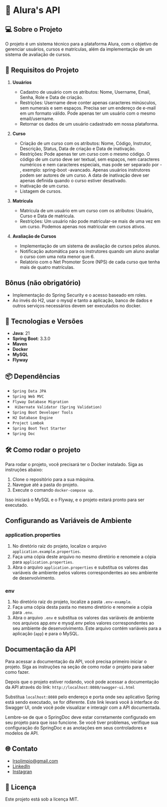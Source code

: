 # 🚀 Alura's API

## 💻 Sobre o Projeto

O projeto é um sistema técnico para a plataforma Alura, com o objetivo de gerenciar usuários, cursos e matrículas, além da implementação de um sistema de avaliação de cursos.

## 📄 Requisitos do Projeto

1. **Usuários**
    - Cadastro de usuário com os atributos: Nome, Username, Email, Senha, Role e Data de criação.
    - Restrições: Username deve conter apenas caracteres minúsculos, sem numerais e sem espaços. Precisa ser um endereço de e-mail em um formato válido. Pode apenas ter um usuário com o mesmo email/username.
    - Retornar os dados de um usuário cadastrado em nossa plataforma.

2. **Curso**
    - Criação de um curso com os atributos: Nome, Código, Instrutor, Descrição, Status, Data de criação e Data de inativação.
    - Restrições: Pode apenas ter um curso com o mesmo código. O código de um curso deve ser textual, sem espaços, nem caracteres numéricos e nem caracteres especiais, mas pode ser separado por - , exemplo: spring-boot -avancado. Apenas usuários instrutores podem ser autores de um curso. A data de inativação deve ser apenas definida quando o curso estiver desativado.
    - Inativação de um curso.
    - Listagem de cursos.

3. **Matrícula**
    - Matrícula de um usuário em um curso com os atributos: Usuário, Curso e Data de matricula.
    - Restrições: Um usuário não pode matricular-se mais de uma vez em um curso. Podemos apenas nos matricular em cursos ativos.

4. **Avaliação de Cursos**
    - Implementação de um sistema de avaliação de cursos pelos alunos.
    - Notificação automática para os instrutores quando um aluno avaliar o curso com uma nota menor que 6.
    - Relatório com o Net Promoter Score (NPS) de cada curso que tenha mais de quatro matrículas.

## Bônus (não obrigatório)
- Implementação do Spring Security e o acesso baseado em roles.
- Ao invés do H2, usar o mysql e tanto a aplicação, banco de dados e outros serviços necessários devem ser executados no docker.

## 🔧 Tecnologias e Versões

- **Java**: 21
- **Spring Boot**: 3.3.0
- **Maven**
- **Docker**
- **MySQL**
- **Flyway**

## 📦 Dependências

- `Spring Data JPA`
- `Spring Web MVC`
- `Flyway Database Migration`
- ` Hibernate Validator (Spring Validation)`
- `Spring Boot Developer Tools`
- `H2 Database Engine`
- `Project Lombok`
- `Spring Boot Test Starter`
- `Spring Doc`

## 🛠 Como rodar o projeto

Para rodar o projeto, você precisará ter o Docker instalado. Siga as instruções abaixo:

1. Clone o repositório para a sua máquina.
2. Navegue até a pasta do projeto.
3. Execute o comando `docker-compose up`.

Isso iniciará o MySQL e o Flyway, e o projeto estará pronto para ser executado.

## Configurando as Variáveis de Ambiente

### application.properties

1. No diretório raiz do projeto, localize o arquivo `application.example.properties`.
2. Faça uma cópia deste arquivo no mesmo diretório e renomeie a cópia para `application.properties`.
3. Abra o arquivo `application.properties` e substitua os valores das variáveis de ambiente pelos valores correspondentes ao seu ambiente de desenvolvimento.

### env

1. No diretório raiz do projeto, localize a pasta `.env-example`.
2. Faça uma cópia desta pasta no mesmo diretório e renomeie a cópia para `.env`.
3. Abra o arquivo `.env` e substitua os valores das variáveis de ambiente nos arquivos app.env e mysql.env pelos valores correspondentes ao seu ambiente de desenvolvimento. Este arquivo contém variáveis para a aplicação (`app`) e para o MySQL.

## Documentação da API

Para acessar a documentação da API, você precisa primeiro iniciar o projeto. Siga as instruções na seção de como rodar o projeto para saber como fazer.

Depois que o projeto estiver rodando, você pode acessar a documentação da API através do link: `http://localhost:8080/swagger-ui.html`

Substitua `localhost:8080` pelo endereço e porta onde seu aplicativo Spring está sendo executado, se for diferente. Este link levará você à interface do Swagger UI, onde você pode visualizar e interagir com a API documentada.

Lembre-se de que o SpringDoc deve estar corretamente configurado em seu projeto para que isso funcione. Se você tiver problemas, verifique sua configuração do SpringDoc e as anotações em seus controladores e modelos de API.



## 🌐 Contato
- lrsolimpio@gmail.com
- [LinkedIn](https://www.linkedin.com/in/larissaolimpio/)
- [Instagran](https://www.instagram.com/dev_larissaolimpio?utm_source=qr&igsh=bzY1bGNqMDl1dTg5)
  
## 📝 Licença

Este projeto está sob a licença MIT.


